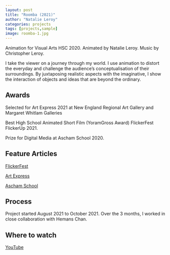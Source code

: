 ```yaml
---
layout: post
title: "Roomba (2021)"
author: "Natalie Leroy"
categories: projects
tags: [projects,sample]
image: roomba-1.jpg
---
```


Animation for Visual Arts HSC 2020.
Animated by Natalie Leroy.
Music by Christopher Leroy.

I take the viewer on a journey through my world. I use animation to distort the everyday and challenge the audience’s conceptualisation of their surroundings. By juxtaposing realistic aspects with the imaginative, I show the interaction of objects and ideas that are beyond the ordinary.

## Awards
Selected for Art Express 2021 at New England Regional Art Gallery and Margaret Whitlam Galleries

Best High School Animated Short Film (YoramGross Award) FlickerFest FlickerUp 2021.

Prize for Digital Media at Ascham School 2020.

## Feature Articles
[FlickerFest](https://flickerfest.com.au/film/mind-of-my-own/)

[Art Express](https://artexpress.artsunit.nsw.edu.au/browse.php)

[Ascham School](https://www.ascham.nsw.edu.au/hsc-bodies-of-work-2020/)

## Process

Project started August 2021 to October 2021. Over the 3 months, I worked in close collaboration with Hemans Chan.

## Where to watch

[YouTube](https://www.youtube.com/watch?v=oYor6J10h2E)